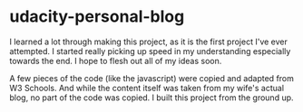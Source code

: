 # udacity-personal-blog

I learned a lot through making this project, as it is the first project I've ever attempted. I started really picking up speed in my understanding especially towards the end. I hope to flesh out all of my ideas soon.

A few pieces of the code (like the javascript) were copied and adapted from W3 Schools. And while the content itself was taken from my wife's actual blog, no part of the code was copied. I built this project from the ground up.
